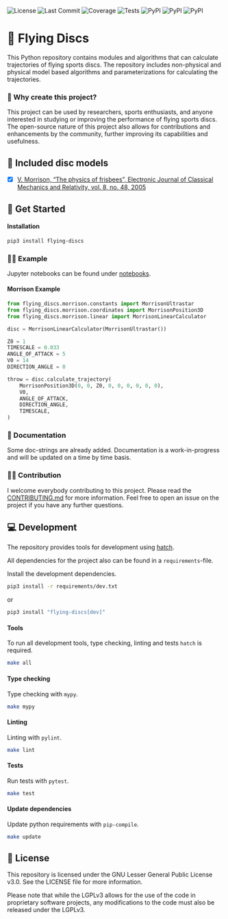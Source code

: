 ![License](https://img.shields.io/github/license/crzdg/flying-discs)
![Last Commit](https://img.shields.io/github/last-commit/crzdg/flying-discs)
![Coverage](https://raw.githubusercontent.com/gist/crzdg/629d8687524d945066e3335e00aa7543/raw/coverage-badge.svg)
![Tests](https://raw.githubusercontent.com/gist/crzdg/5c06ab3ff426558fa98e978a39b76a55/raw/tests-badge.svg)
![PyPI](https://img.shields.io/pypi/pyversions/flying-discs)
![PyPI](https://img.shields.io/pypi/status/flying-discs)
![PyPI](https://img.shields.io/pypi/v/flying-discs)

# 🥏 Flying Discs

This Python repository contains modules and algorithms that can calculate trajectories of flying sports discs. The repository includes non-physical and physical model based algorithms and parameterizations for calculating the trajectories.

### 🤔 Why create this project?

This project can be used by researchers, sports enthusiasts, and anyone interested in studying or improving the performance of flying sports discs. The open-source nature of this project also allows for contributions and enhancements by the community, further improving its capabilities and usefulness.

## 🔬 Included disc models

- [x] [V. Morrison, “The physics of frisbees”, Electronic Journal of Classical Mechanics and Relativity, vol. 8, no. 48, 2005](http://web.mit.edu/womens-ult/www/smite/frisbee_physics.pdf)

## 🚀 Get Started

#### Installation

```bash
pip3 install flying-discs
```

### 👩‍🏫 Example

Jupyter notebooks can be found under [notebooks](notebooks/).

#### Morrison Example

```python
from flying_discs.morrison.constants import MorrisonUltrastar
from flying_discs.morrison.coordinates import MorrisonPosition3D
from flying_discs.morrison.linear import MorrisonLinearCalculator

disc = MorrisonLinearCalculator(MorrisonUltrastar())

Z0 = 1
TIMESCALE = 0.033
ANGLE_OF_ATTACK = 5
V0 = 14
DIRECTION_ANGLE = 0

throw = disc.calculate_trajectory(
    MorrisonPosition3D(0, 0, Z0, 0, 0, 0, 0, 0, 0),
    V0,
    ANGLE_OF_ATTACK,
    DIRECTION_ANGLE,
    TIMESCALE,
)
```

### 📃 Documentation

Some doc-strings are already added. Documentation is a work-in-progress and will be updated on a time by time basis.

### 💃🕺 Contribution

I welcome everybody contributing to this project. Please read the [CONTRIBUTING.md](./CONTRIBUTING.md) for more information.
Feel free to open an issue on the project if you have any further questions.

## 💻 Development

The repository provides tools for development using [hatch](https://hatch.pypa.io/latest/).

All dependencies for the project also can be found in a `requirements`-file.

Install the development dependencies.

```bash
pip3 install -r requirements/dev.txt
```

or 

```bash
pip3 install "flying-discs[dev]"
```

#### Tools

To run all development tools, type checking, linting and tests `hatch` is required.

```bash
make all
```

#### Type checking

Type checking with `mypy`.

```bash
make mypy
```

#### Linting

Linting with `pylint`.

```bash
make lint
```

#### Tests

Run tests with `pytest`.

```bash
make test
```

#### Update dependencies

Update python requirements with `pip-compile`.

```bash
make update
```

## 🧾 License

This repository is licensed under the GNU Lesser General Public License v3.0. See the LICENSE file for more information.

Please note that while the LGPLv3 allows for the use of the code in proprietary software projects, any modifications to the code must also be released under the LGPLv3.
